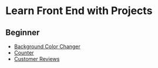 # Learn Front End with Projects

## Beginner
* [Background Color Changer](https://github.com/sbagdat/learn-front-end/tree/main/background_color_changer)
* [Counter](https://github.com/sbagdat/learn-front-end/tree/main/counter)
* [Customer Reviews](https://github.com/sbagdat/learn-front-end/tree/main/customer_reviews)